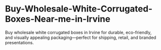 # Buy-Wholesale-White-Corrugated-Boxes-Near-me-in-Irvine
Buy wholesale white corrugated boxes in Irvine for durable, eco-friendly, and visually appealing packaging—perfect for shipping, retail, and branded presentations.
